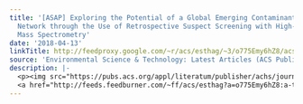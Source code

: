 ```yaml
---
title: '[ASAP] Exploring the Potential of a Global Emerging Contaminant Early Warning
  Network through the Use of Retrospective Suspect Screening with High-Resolution
  Mass Spectrometry'
date: '2018-04-13'
linkTitle: http://feedproxy.google.com/~r/acs/esthag/~3/o775Emy6hZ8/acs.est.8b00365
source: 'Environmental Science & Technology: Latest Articles (ACS Publications)'
description: |-
  <p><img src="https://pubs.acs.org/appl/literatum/publisher/achs/journals/content/esthag/0/esthag.ahead-of-print/acs.est.8b00365/20180413/images/medium/es-2018-003659_0004.gif" alt="TOC Graphic"/></p><div><cite>Environmental Science & Technology</cite></div><div>DOI: 10.1021/acs.est.8b00365</div><div class="feedflare">
  <a href="http://feeds.feedburner.com/~ff/acs/esthag?a=o775Emy6hZ8:a-tZhBol18o:yIl2AUoC8zA"><img src="http://feeds.feedburner.com/~ff/acs/esthag?d=yIl2AUoC8zA" border="0"></img></a>
---
```

